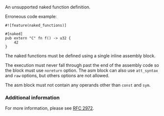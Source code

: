 An unsupported naked function definition.

Erroneous code example:

```compile_fail,E0787
#![feature(naked_functions)]

#[naked]
pub extern "C" fn f() -> u32 {
    42
}
```

The naked functions must be defined using a single inline assembly
block.

The execution must never fall through past the end of the assembly
code so the block must use `noreturn` option. The asm block can also
use `att_syntax` and `raw` options, but others options are not allowed.

The asm block must not contain any operands other than `const` and
`sym`.

### Additional information

For more information, please see [RFC 2972].

[RFC 2972]: https://github.com/rust-lang/rfcs/blob/master/text/2972-constrained-naked.md
